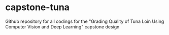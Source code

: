 # capstone-tuna
Github repository for all codings for the "Grading Quality of Tuna Loin Using Computer Vision and Deep Learning" capstone design
